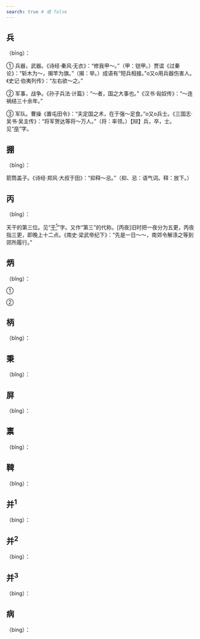 ```yaml
---
search: true # 或 false
---
```


## 兵

（bīng）：

➀ 兵器，武器。《诗经·秦风·无衣》：“修我甲～。”（甲：铠甲。）贾谊《过秦论》：“斩木为～，揭竿为旗。”（揭：举。）成语有“短兵相接。”o又o用兵器伤害人。《史记·伯夷列传》：“左右欲～之。”

➁ 军事，战争。《孙子兵法·计篇》：“～者，国之大事也。”《汉书·匈奴传》：“～连祸结三十余年。”

➂ 军队。曹操《置屯田令》：“夫定国之术，在于强～足食。”o又o兵士。《三国志·吴书·吴主传》：“将军贺达等将～万人。”（将：率领。）【辩】兵，卒，士。见“[卒](../Z/zu#卒)”字。

## 掤

（bīng）：

箭筒盖子。《诗经·郑风·大叔于田》：“抑释～忌。”（抑、忌：语气词。释：放下。）

## 丙

（bǐng）：

天干的第三位。见“[干<sup>1</sup>](../G/gan#干1)”字。又作“第三”的代称。[丙夜]旧时把一夜分为五更，丙夜指三更，即晚上十二点。《南史·梁武帝纪下》：“先是一日～～，南郊令解涤之等到郊所履行。”

## 炳

（bǐng）：

➀

➁

## 柄

（bǐng）：

## 秉

（bǐng）：

## 屏

（bǐng）：

## 禀

（bǐng）：

## 鞞

（bǐng）：

## 并<sup>1</sup>

（bìng）：

## 并<sup>2</sup>

（bìng）：

## 并<sup>3</sup>

（bìng）：

## 病

（bìng）：
